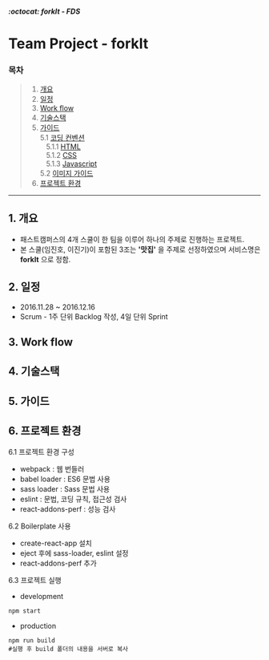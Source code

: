 ##### :octocat: forkIt - FDS

# Team Project - forkIt

### 목차

> 1. [개요](#1-개요)
> 2. [일정](#2-일정)
> 3. [Work flow](#3-Work-flow)
> 4. [기술스택](#4-기술스택)
> 5. [가이드](#5-가이드)  
>   5.1 [코딩 컨벤션]()  
>   &nbsp;&nbsp; 5.1.1 [HTML]()  
>   &nbsp;&nbsp; 5.1.2 [CSS]()  
>   &nbsp;&nbsp; 5.1.3 [Javascript]()  
>   5.2 [이미지 가이드]()
> 6. [프로젝트 환경](#6-프로젝트-환경)
  
---

## 1. 개요

* 패스트캠퍼스의 4개 스쿨이 한 팀을 이루어 하나의 주제로 진행하는 프로젝트.
* 본 스쿨(임진호, 이진기)이 포함된 3조는 __'맛집'__ 을 주제로 선정하였으며 서비스명은 __forkIt__ 으로 정함.


## 2. 일정

* 2016.11.28 ~ 2016.12.16
* Scrum - 1주 단위 Backlog 작성, 4일 단위 Sprint


## 3. Work flow


## 4. 기술스택


## 5. 가이드


## 6. 프로젝트 환경
6.1 프로젝트 환경 구성
 - webpack : 웹 번들러
 - babel loader : ES6 문법 사용
 - sass loader : Sass 문법 사용
 - eslint : 문법, 코딩 규칙, 접근성 검사
 - react-addons-perf : 성능 검사

6.2 Boilerplate 사용
 - create-react-app 설치
 - eject 후에 sass-loader, eslint 설정
 - react-addons-perf 추가

6.3 프로젝트 실행
 - development
 ```shell
 npm start
 ```
 - production
 ```shell
 npm run build
 #실행 후 build 폴더의 내용을 서버로 복사
 ```